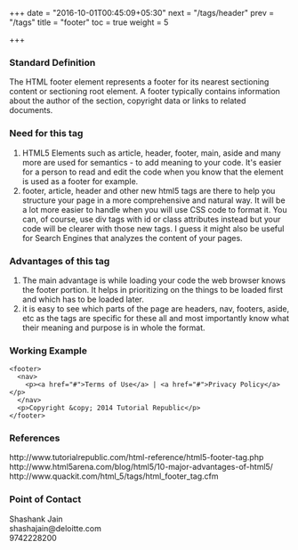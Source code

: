 +++
date = "2016-10-01T00:45:09+05:30"
next = "/tags/header"
prev = "/tags"
title = "footer"
toc = true
weight = 5

+++

<h3>Standard Definition</h3>
The HTML footer element represents a footer for its nearest sectioning content or sectioning root element. A footer typically contains information about the author of the section, copyright data or links to related documents.

<h3>Need for this tag</h3>
<ol>
<li>HTML5 Elements such as article, header, footer, main, aside and many more are used for semantics - to add meaning to your code. It's easier for a person to read and edit the code when you know that the element is used as a footer for example.</li>

<li>footer, article, header and other new html5 tags are there to help you structure your page in a more comprehensive and natural way. It will be a lot more easier to handle when you will use CSS code to format it. You can, of course, use div tags with id or class attributes instead but your code will be clearer with those new tags. I guess it might also be useful for Search Engines that analyzes the content of your pages.</li>

</ol>

<h3>Advantages of this tag</h3>
<ol>
  <li>The main advantage is while loading your code the web browser knows the footer portion. It helps in prioritizing on the things to be loaded first and which has to be loaded later.</li>
  <li>it is easy to see which parts of the page are headers, nav, footers, aside, etc as the tags are specific for these all and most importantly know what their meaning and purpose is in whole the format.</li>
</ol>

<h3>Working Example</h3>

    <footer>
      <nav>
        <p><a href="#">Terms of Use</a> | <a href="#">Privacy Policy</a></p>
      </nav>
      <p>Copyright &copy; 2014 Tutorial Republic</p>
    </footer>

<h3>References</h3>
http://www.tutorialrepublic.com/html-reference/html5-footer-tag.php
<br>
http://www.html5arena.com/blog/html5/10-major-advantages-of-html5/
<br>
http://www.quackit.com/html_5/tags/html_footer_tag.cfm

<h3>Point of Contact</h3>
Shashank Jain <br>
shashajain@deloitte.com <br>
9742228200
